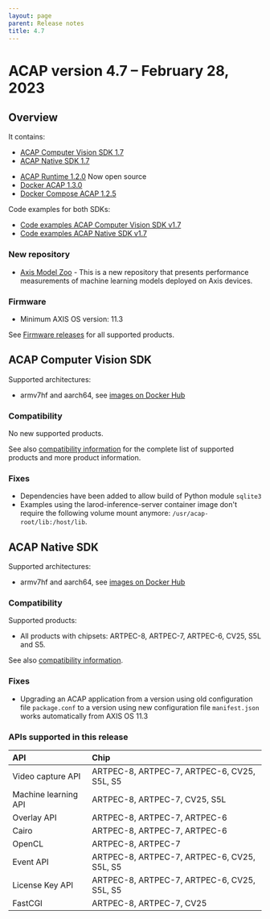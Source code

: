 ```yaml
---
layout: page
parent: Release notes
title: 4.7
---
```


# ACAP version 4.7 – February 28, 2023

## Overview

It contains:

- [ACAP Computer Vision SDK 1.7](#acap-computer-vision-sdk)
- [ACAP Native SDK 1.7](#acap-native-sdk)
<!-- markdownlint-disable MD033 -->
- [ACAP Runtime 1.2.0](https://github.com/AxisCommunications/acap-runtime) <a class="label label-purple">Now open source</a>
- [Docker ACAP 1.3.0](https://github.com/AxisCommunications/docker-acap)
- [Docker Compose ACAP 1.2.5](https://github.com/AxisCommunications/docker-compose-acap)

Code examples for both SDKs:

- [Code examples ACAP Computer Vision SDK v1.7](https://github.com/AxisCommunications/acap-computer-vision-sdk-examples)
- [Code examples ACAP Native SDK v1.7](https://github.com/AxisCommunications/acap-native-sdk-examples)

### New repository

- [Axis Model Zoo](https://github.com/AxisCommunications/axis-model-zoo) - This is a new repository that presents performance measurements of machine learning models deployed on Axis devices.

### Firmware

- Minimum AXIS OS version: 11.3

See [Firmware releases](https://www.axis.com/support/firmware) for all supported products.

## ACAP Computer Vision SDK

Supported architectures:

- armv7hf and aarch64, see [images on Docker Hub](https://hub.docker.com/r/axisecp/acap-computer-vision-sdk)

### Compatibility

No new supported products.

See also [compatibility information](../axis-devices-and-compatibility) for the complete list of
supported products and more product information.

### Fixes

- Dependencies have been added to allow build of Python module `sqlite3`
- Examples using the larod-inference-server container image don't require the following volume mount anymore: `/usr/acap-root/lib:/host/lib`.

## ACAP Native SDK

Supported architectures:

- armv7hf and aarch64, see [images on Docker Hub](https://hub.docker.com/r/axisecp/acap-native-sdk)

### Compatibility

Supported products:

- All products with chipsets: ARTPEC-8, ARTPEC-7, ARTPEC-6, CV25, S5L and S5.

See also [compatibility information](../axis-devices-and-compatibility).

### Fixes

- Upgrading an ACAP application from a version using old configuration file `package.conf` to a version using new configuration file `manifest.json` works automatically from AXIS OS 11.3

### APIs supported in this release

API                  | Chip
:--                  | :--
Video capture API    | ARTPEC-8, ARTPEC-7, ARTPEC-6, CV25, S5L, S5
Machine learning API | ARTPEC-8, ARTPEC-7, CV25, S5L
Overlay API          | ARTPEC-8, ARTPEC-7, ARTPEC-6
Cairo                | ARTPEC-8, ARTPEC-7, ARTPEC-6
OpenCL               | ARTPEC-8, ARTPEC-7
Event API            | ARTPEC-8, ARTPEC-7, ARTPEC-6, CV25, S5L, S5
License Key API      | ARTPEC-8, ARTPEC-7, ARTPEC-6, CV25, S5L, S5
FastCGI              | ARTPEC-8, ARTPEC-7, CV25
